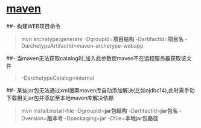 # [maven](http://maven.apache.org/)
##- 构建WEB项目命令
> mvn archetype:generate -DgroupId=**项目结构** -DartifactId=**项目名** -DarchetypeArtifactId=maven-archetype-webapp

##- 当maven无法获取catalog时,加入此参数使maven不在远程服务器获取该文件
> -DarchetypeCatalog=internal

##- 某些jar包无法通过xml搜索maven库自动添加解决(比如ojdbc14),此时需手动下载相关jar包并添加至本地maven库解决依赖
> mvn install:install-file -DgroupId=**jar包结构** -DartifactId=**jar包名** -Dversion=**版本号** -Dpackaging=jar -Dfile=**本地jar包路径**